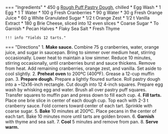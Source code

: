 === "Ingredients"
    * 450 g [Rough Puff Pastry Dough](../../breads/pastry-doughs/rough-puff-pastry-dough.md), chilled
    * Egg Wash
        * 1 Egg
        * 1 T Water
    * 100 g Fresh Cranberries
    * 90 g Water
    * 30 g Fresh Orange Juice
    * 60 g White Granulated Sugar
    * 1/2 t Orange Zest
    * 1/2 t Vanilla Extract
    * 180 g Brie Cheese, sliced into 12 even slices
    * Coarse Sugar
    * To Garnish
        * Pecan Halves
        * Flaky Sea Salt
        * Fresh Thyme

    !!! info "Yields 12 tarts."

=== "Directions"
    1. **Make sauce.** Combine 75 g cranberries, water, orange juice, and sugar in saucepan. Bring to simmer over medium heat, stirring occasionally. Lower heat to maintain a low simmer. Reduce 10 minutes, stirring occasionally, until cranberries burst and sauce thickens. Remove from heat. Add remaining cranberries, orange zest, and vanilla. Set aside to cool slightly.
    2. **Preheat oven** to 200ºC (400ºF). Grease a 12-cup muffin pan.
    3. **Prepare dough.** Prepare a lightly floured surface. Roll pastry dough into a ~12x16-inch rectangle. Cut dough into 12 4-inch squares. Prepare egg wash by whisking egg and water. Brush all over pastry puff squares. Transfer squares to muffin pan and press down to fill each cup.
    4. **Fill tarts.** Place one brie slice in center of each dough cup. Top each with 2-3 t cranberry sauce. Fold corners toward center of each tart. Sprinkle with coarse sugar.
    5. **Bake** 10 minutes at 200ºC. Place pecans in the center of each tart. Bake 10 minutes more until tarts are golden brown.
    6. **Garnish** with thyme and sea salt.
    7. **Cool** 5 minutes and remove from pan.
    8. **Serve warm.**

[^mckenney]:
    McKenney, Sally.
    ["Cranberry Brie Puff Pastry Tarts."](https://sallysbakingaddiction.com/cranberry-brie-puff-pastry-tarts/#tasty-recipes-113002)
    *Sally's Baking Addiction.*
    9 November 2022.
